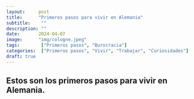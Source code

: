 ```yaml
---
layout:     post 
title:      "Primeros pasos para vivir en Alemania"
subtitle:    ""
description: ""
date:       2024-04-07
image:      "img/cologne.jpeg"
tags:        ["Primeros pasos", "Burocracia"]
categories:  ["Primeros pasos", "Vivir", "Trabajar", "Curiosidades"]
draft: true
---
```



## Estos son los primeros pasos para vivir en Alemania.
